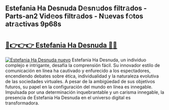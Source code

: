 ## Estefania Ha Desnuda D𝚎sn𝚞dos filtr𝚊dos - Parts-an2 Vid𝚎os filtr𝚊dos - N𝚞evas f𝚘tos atr𝚊ctivas 9p68s

# <h2><a href="http://mb2yxe.tromn.icu/?c=Estefania+Ha+Desnuda">🔗👉👉👉 Estefania Ha Desnuda 🔗🔗</a></h2>

[![Estefania Ha Desnuda nuevo](https://i.imgur.com/pEAQMta.gif)](http://mb2yxe.tromn.icu/?c=Estefania+Ha+Desnuda)
Estefania Ha Desnuda, un individuo complejo e intrigante, desafía la comprensión fácil. Su innovador estilo de comunicación en línea ha cautivado y enfurecido a los espectadores, encendiendo debates sobre ética, individualidad y la naturaleza evolutiva de las sociedades virtuales. A pesar de la ambigüedad de sus objetivos futuros, su papel en la configuración del mundo en línea es innegable. Impulsada por una determinación inquebrantable y un carisma innegable, la presencia de Estefania Ha Desnuda en el universo digital es transformadora.
